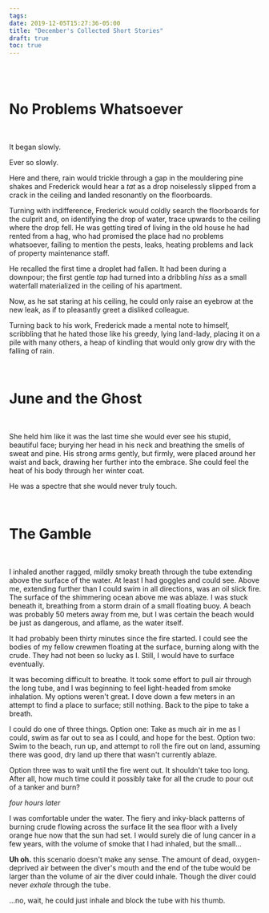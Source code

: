 ```yaml
---
tags:
date: 2019-12-05T15:27:36-05:00
title: "December's Collected Short Stories"
draft: true
toc: true
---
```




<br />

<br />

# No Problems Whatsoever

<br />

It began slowly.

Ever so slowly.

Here and there, rain would trickle through a gap in the mouldering pine shakes
and Frederick would hear a *tat* as a drop noiselessly slipped from a crack in
the ceiling and landed resonantly on the floorboards.

Turning with indifference, Frederick would coldly search the floorboards for the
culprit and, on identifying the drop of water, trace upwards to the ceiling
where the drop fell. He was getting tired of living in the old house he had
rented from a hag, who had promised the place had no problems whatsoever,
failing to mention the pests, leaks, heating problems and lack of property
maintenance staff.

He recalled the first time a droplet had fallen. It had been during a downpour;
the first gentle *tap* had turned into a dribbling *hiss* as a small waterfall 
materialized in the ceiling of his apartment.

Now, as he sat staring at his ceiling, he could only raise an eyebrow at the new
leak, as if to pleasantly greet a disliked colleague.

Turning back to his work, Frederick made a mental note to himself, scribbling
that he hated those like his greedy, lying land-lady, placing it on a pile with
many others, a heap of kindling that would only grow dry with the falling of
rain.


<br />

# June and the Ghost 

<br />

She held him like it was the last time she would ever see his stupid, beautiful
face; burying her head in his neck and breathing the smells of sweat and pine.
His strong arms gently, but firmly, were placed around her waist and back,
drawing her further into the embrace. She could feel the heat of his body
through her winter coat.

He was a spectre that she would never truly touch.


<br />

# The Gamble

<br />

I inhaled another ragged, mildly smoky breath through the tube extending above
the surface of the water. At least I had goggles and could see. Above me,
extending further than I could swim in all directions, was an oil slick fire.
The surface of the shimmering ocean above me was ablaze. I was stuck beneath it,
breathing from a storm drain of a small floating buoy. A beach was probably 50
meters away from me, but I was certain the beach would be just as dangerous, and
aflame, as the water itself.

It had probably been thirty minutes since the fire started. I could see the
bodies of my fellow crewmen floating at the surface, burning along with the
crude. They had not been so lucky as I. Still, I would have to surface
eventually.

It was becoming difficult to breathe. It took some effort to pull air through
the long tube, and I was beginning to feel light-headed from smoke inhalation.
My options weren't great. I dove down a few meters in an attempt to find a place
to surface; still nothing. Back to the pipe to take a breath.

I could do one of three things. Option one: Take as much air in me as I could,
swim as far out to sea as I could, and hope for the best. Option two: Swim to
the beach, run up, and attempt to roll the fire out on land, assuming there was
good, dry land up there that wasn't currently ablaze.

Option three was to wait until the fire went out. It shouldn't take too long.
After all, how much time could it possibly take for all the crude to pour out of
a tanker and burn?

*four hours later*

I was comfortable under the water. The fiery and inky-black patterns of burning
crude flowing across the surface lit the sea floor with a lively orange hue now
that the sun had set. I would surely die of lung cancer in a few years, with the
volume of smoke that I had inhaled, but the small...


**Uh oh.** this scenario doesn't make any sense. The amount of dead,
oxygen-deprived air between the diver's mouth and the end of the tube would be
larger than the volume of air the diver could inhale. Though the diver could
never _exhale_ through the tube.

...no, wait, he could just inhale and block the tube with his thumb.


<!-- https://www.gutenberg.org/files/13085/13085-h/13085-h.htm#page443 -->
